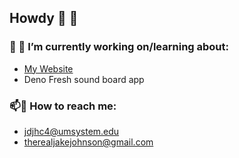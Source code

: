 ## Howdy 👋 🤠 


### 🔭 🌱 I’m currently working on/learning about: 
- [My Website](https://github.com/JacobJohnson1/react-website)  
- Deno Fresh sound board app  

### 📫📨 How to reach me:   
- jdjhc4@umsystem.edu 
- therealjakejohnson@gmail.com


 

